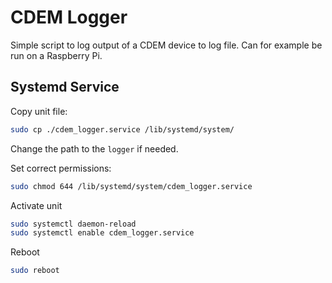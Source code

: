 # CDEM Logger

Simple script to log output of a CDEM device to log file. Can for example be run on a Raspberry Pi.

## Systemd Service

Copy unit file:

```bash
sudo cp ./cdem_logger.service /lib/systemd/system/
```

Change the path to the `logger` if needed.

Set correct permissions:

```bash
sudo chmod 644 /lib/systemd/system/cdem_logger.service
```

Activate unit

```bash
sudo systemctl daemon-reload
sudo systemctl enable cdem_logger.service
```

Reboot

```bash
sudo reboot
```
